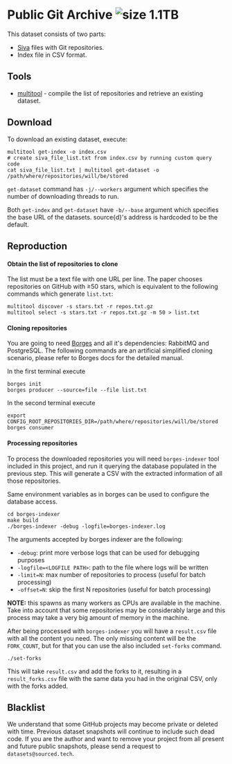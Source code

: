 Public Git Archive ![size 1.1TB](https://img.shields.io/badge/size-2.7TB-green.svg)
==================

This dataset consists of two parts:

* [Siva](https://github.com/src-d/go-siva) files with Git repositories.
* Index file in CSV format.

## Tools

* [multitool](multitool) - compile the list of repositories and retrieve an existing dataset.

## Download

To download an existing dataset, execute:

```
multitool get-index -o index.csv
# create siva_file_list.txt from index.csv by running custom query code
cat siva_file_list.txt | multitool get-dataset -o /path/where/repositories/will/be/stored
```

`get-dataset` command has `-j/--workers` argument which specifies the number of downloading threads
to run.

Both `get-index` and `get-dataset` have `-b/--base` argument which specifies the base URL of the datasets.
source{d}'s address is hardcoded to be the default.

## Reproduction

#### Obtain the list of repositories to clone

The list must be a text file with one URL per line. The paper chooses
repositories on GitHub with ≥50 stars, which is equivalent to
the following commands which generate `list.txt`:

```
multitool discover -s stars.txt -r repos.txt.gz
multitool select -s stars.txt -r repos.txt.gz -m 50 > list.txt
```

#### Cloning repositories

You are going to need [Borges](https://github.com/src-d/borges) and all it's
dependencies: RabbitMQ and PostgreSQL. The following commands are an artificial
simplified cloning scenario, please refer to Borges docs for the detailed manual.

In the first terminal execute

```
borges init
borges producer --source=file --file list.txt
```

In the second terminal execute

```
export CONFIG_ROOT_REPOSITORIES_DIR=/path/where/repositories/will/be/stored
borges consumer
```

#### Processing repositories

To process the downloaded repositories you will need `borges-indexer` tool included in this project, and run it querying the database populated in the previous step. This will generate a CSV with the extracted information of all those repositories.

Same environment variables as in borges can be used to configure the database access.

```
cd borges-indexer
make build
./borges-indexer -debug -logfile=borges-indexer.log
```

The arguments accepted by borges indexer are the following:
* `-debug`: print more verbose logs that can be used for debugging purposes
* `-logfile=<LOGFILE PATH>`: path to the file where logs will be written
* `-limit=N`: max number of repositories to process (useful for batch processing)
* `-offset=N`: skip the first N repositories (useful for batch processing)

**NOTE:** this spawns as many workers as CPUs are available in the machine. Take into account that some repositories may be considerably large and this process may take a very big amount of memory in the machine.

After being processed with `borges-indexer` you will have a `result.csv` file with all the content you need. The only missing content will be the `FORK_COUNT`, but for that you can use the also included `set-forks` command.

```
./set-forks
```

This will take `result.csv` and add the forks to it, resulting in a `result_forks.csv` file with the same data you had in the original CSV, only with the forks added.

## Blacklist

We understand that some GitHub projects may become private or deleted with time. Previous dataset snapshots will continue to include such dead code. If you are the author and want to remove your project from all present and future public snapshots, please send a request to `datasets@sourced.tech`.
